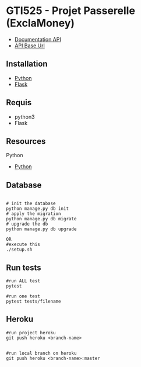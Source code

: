 # GTI525 - Projet Passerelle (ExclaMoney)


* [Documentation API](https://h19-passerelle.herokuapp.com/api/doc)
* [API Base Url](https://h19-passerelle.herokuapp.com/api/v1)

## Installation
* [Python](https://www.python.org/downloads/)
* [Flask](http://flask.pocoo.org/docs/1.0/installation/)

## Requis
* python3
* Flask


## Resources
Python
* [Python](https://www.python.org)

## Database

````

# init the database
python manage.py db init
# apply the migration
python manage.py db migrate
# upgrade the db
python manage.py db upgrade

OR
#execute this
./setup.sh

````
## Run tests

```
#run ALL test
pytest

#run one test
pytest tests/filename

```

## Heroku

```
#run project heroku
git push heroku <branch-name>


#run local branch on heroku
git push heroku <branch-name>:master

```
